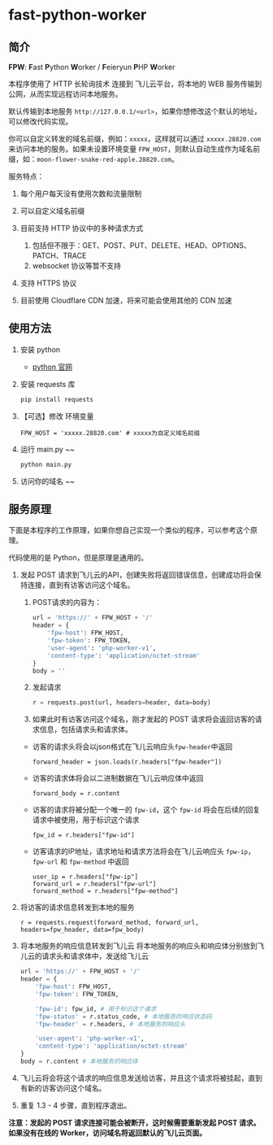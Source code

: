 # fast-python-worker
## 简介
**FPW**: **F**ast **P**ython **W**orker / **F**eieryun **P**HP **W**orker

本程序使用了 HTTP 长轮询技术 连接到 飞儿云平台，将本地的 WEB 服务传输到公网，从而实现远程访问本地服务。

默认传输到本地服务 `http://127.0.0.1/<url>`，如果你想修改这个默认的地址，可以修改代码实现。

你可以自定义转发的域名前缀，例如：`xxxxx`，这样就可以通过 `xxxxx.28820.com` 来访问本地的服务。如果未设置环境变量 `FPW_HOST`，则默认自动生成作为域名前缀，如：`moon-flower-snake-red-apple.28820.com`。

服务特点：

1. 每个用户每天没有使用次数和流量限制

2. 可以自定义域名前缀

3. 目前支持 HTTP 协议中的多种请求方式
   1. 包括但不限于：GET、POST、PUT、DELETE、HEAD、OPTIONS、PATCH、TRACE
   2. websocket 协议等暂不支持

4. 支持 HTTPS 协议

5. 目前使用 Cloudflare CDN 加速，将来可能会使用其他的 CDN 加速

## 使用方法
1. 安装 python
    - [python 官网](https://www.python.org/)

2. 安装 requests 库
    ```bash
    pip install requests
    ```

3. 【可选】修改 环境变量
    ```
    FPW_HOST = 'xxxxx.28820.com' # xxxxx为自定义域名前缀
    ```

4. 运行 main.py ~~
    ```bash
    python main.py
    ```

5. 访问你的域名 ~~
## 服务原理
下面是本程序的工作原理，如果你想自己实现一个类似的程序，可以参考这个原理。

代码使用的是 Python，但是原理是通用的。

1. 发起 POST 请求到飞儿云的API，创建失败将返回错误信息，创建成功将会保持连接，直到有访客访问这个域名。
   
    1. POST请求的内容为：
        ```python
        url = 'https://' + FPW_HOST + '/'
        header = {
            'fpw-host': FPW_HOST,
            'fpw-token': FPW_TOKEN,
            'user-agent': 'php-worker-v1',
            'content-type': 'application/octet-stream'
        }
        body = ''
        ```
    
    2. 发起请求
        ```python
        r = requests.post(url, headers=header, data=body)
        ```
    
    3. 如果此时有访客访问这个域名，刚才发起的 POST 请求将会返回访客的请求信息，包括请求头和请求体。
   
     - 访客的请求头将会以json格式在飞儿云响应头`fpw-header`中返回
        ```
        forward_header = json.loads(r.headers["fpw-header"])
        ```

     - 访客的请求体将会以二进制数据在飞儿云响应体中返回
        ```
        forward_body = r.content
        ```

     - 访客的请求将被分配一个唯一的 `fpw-id`，这个 `fpw-id` 将会在后续的回复请求中被使用，用于标识这个请求
        ```
        fpw_id = r.headers["fpw-id"]
        ```

     - 访客请求的IP地址，请求地址和请求方法将会在飞儿云响应头 `fpw-ip`， `fpw-url` 和 `fpw-method` 中返回
        ```
        user_ip = r.headers["fpw-ip"]
        forward_url = r.headers["fpw-url"]
        forward_method = r.headers["fpw-method"]
        ```

2. 将访客的请求信息转发到本地的服务
    ```
    r = requests.request(forward_method, forward_url, headers=fpw_header, data=fpw_body)
    ```

3. 将本地服务的响应信息转发到飞儿云
将本地服务的响应头和响应体分别放到飞儿云的请求头和请求体中，发送给飞儿云
    ```python
    url = 'https://' + FPW_HOST + '/'
    header = {
        'fpw-host': FPW_HOST,
        'fpw-token': FPW_TOKEN,

        'fpw-id': fpw_id, # 用于标识这个请求
        'fpw-status' = r.status_code, # 本地服务的响应状态码
        'fpw-header' = r.headers, # 本地服务的响应头

        'user-agent': 'php-worker-v1',
        'content-type': 'application/octet-stream'
    }
    body = r.content # 本地服务的响应体
    ```
4. 飞儿云将会将这个请求的响应信息发送给访客，并且这个请求将被挂起，直到有新的访客访问这个域名。

5. 重复 1.3 - 4 步骤，直到程序退出。
   
**注意：发起的 POST 请求连接可能会被断开，这时候需要重新发起 POST 请求。如果没有在线的 Worker，访问域名将返回默认的飞儿云页面。**